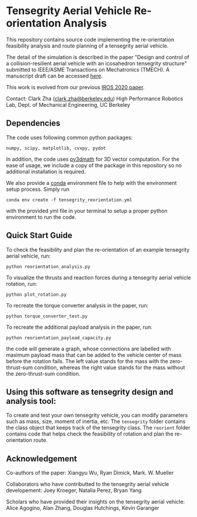 # Tensegrity Aerial Vehicle Re-orientation Analysis

This repository contains source code implementing the re-orientation feasibility analysis and route planning of a tensegrity aerial vehicle.

The detail of the simulation is described in the paper "Design and control of a collision-resilient aerial vehicle with an icosahedron tensegrity structure" submitted to  IEEE/ASME Transactions on Mechatronics (TMECH). A manuscript draft can be accessed [here](https://hiperlab.berkeley.edu/wp-content/uploads/2022/11/Design-and-control-of-a-collision-resilient-aerial-vehicle-with-an-icosahedron-tensegrity-structure.pdf). 

This work is evolved from our previous [IROS 2020 paper](https://ieeexplore.ieee.org/document/9341236).

Contact: Clark Zha (clark.zha@berkeley.edu)
High Performance Robotics Lab, Dept. of Mechanical Engineering, UC Berkeley

## Dependencies
The code uses following common python packages:
```
numpy, scipy, matplotlib, cvxpy, pydot
```

In addition, the code uses [py3dmath](https://github.com/muellerlab/TensegrityAerialVehicleCollisionSim) for 3D vector computation. For the ease of usage, we include a copy of the package in this repository so no additional installation is required.  

We also provide a [conda](https://docs.conda.io/projects/conda/en/latest/index.html) environment file to help with the environment setup process. Simply run
```
conda env create -f tensegrity_reorientation.yml
```
with the provided yml file in your terminal to setup a proper python environment to run the code. 

## Quick Start Guide

To check the feasibility and plan the re-orientation of an example tensegrity aerial vehicle, run:
```
python reorientation_analysis.py
```

To visualize the thrusts and reaction forces during a tensegrity aerial vehicle rotation, run:
```
python plot_rotation.py
```

To recreate the torque converter analysis in the paper, run:
```
python torque_converter_test.py
```

To recreate the additional payload analysis in the paper, run:
```
python reorientation_payload_capacity.py
```
the code will generate a graph, whose connections are labelled with maximum payload mass that can be added to the vehicle center of mass before the rotation fails. The left value stands for the mass with the zero-thrust-sum condition, whereas the right value stands for the mass without the zero-thrust-sum condition.

## Using this software as tensegrity design and analysis tool: 
To create and test your own tensegrity vehicle, you can modify parameters such as mass, size, moment of inertia, etc. The ```tensegrity``` folder contains the class object that keeps track of the tensegrity class. The ```reorient``` folder contains code that helps check the feasibility of rotation and plan the re-orientation route.


## Acknowledgement
Co-authors of the paper: Xiangyu Wu, Ryan Dimick, Mark. W. Mueller

Collaborators who have contributted to the tensegrity aerial vehicle developement: Joey Kroeger, Natalia Perez, Bryan Yang

Scholars who have provided their insights on the tensegrity aerial vehicle: Alice Agogino, Alan Zhang, Douglas Hutchings, Kévin Garanger
